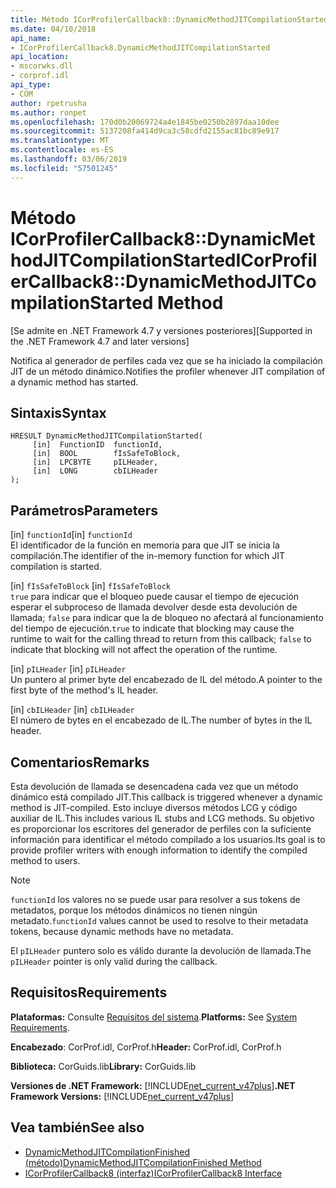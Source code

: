 ```yaml
---
title: Método ICorProfilerCallback8::DynamicMethodJITCompilationStarted
ms.date: 04/10/2018
api_name:
- ICorProfilerCallback8.DynamicMethodJITCompilationStarted
api_location:
- mscorwks.dll
- corprof.idl
api_type:
- COM
author: rpetrusha
ms.author: ronpet
ms.openlocfilehash: 170d0b20069724a4e1845be0250b2897daa10dee
ms.sourcegitcommit: 5137208fa414d9ca3c58cdfd2155ac81bc89e917
ms.translationtype: MT
ms.contentlocale: es-ES
ms.lasthandoff: 03/06/2019
ms.locfileid: "57501245"
---
```

# <a name="icorprofilercallback8dynamicmethodjitcompilationstarted-method"></a><span data-ttu-id="3afa5-102">Método ICorProfilerCallback8::DynamicMethodJITCompilationStarted</span><span class="sxs-lookup"><span data-stu-id="3afa5-102">ICorProfilerCallback8::DynamicMethodJITCompilationStarted Method</span></span>
<span data-ttu-id="3afa5-103">[Se admite en .NET Framework 4.7 y versiones posteriores]</span><span class="sxs-lookup"><span data-stu-id="3afa5-103">[Supported in the .NET Framework 4.7 and later versions]</span></span>  
  
<span data-ttu-id="3afa5-104">Notifica al generador de perfiles cada vez que se ha iniciado la compilación JIT de un método dinámico.</span><span class="sxs-lookup"><span data-stu-id="3afa5-104">Notifies the profiler whenever JIT compilation of a dynamic method has started.</span></span>  
  
## <a name="syntax"></a><span data-ttu-id="3afa5-105">Sintaxis</span><span class="sxs-lookup"><span data-stu-id="3afa5-105">Syntax</span></span>  
  
```  
HRESULT DynamicMethodJITCompilationStarted(  
     [in]  FunctionID  functionId,   
     [in]  BOOL        fIsSafeToBlock,   
     [in]  LPCBYTE     pILHeader,   
     [in]  LONG        cbILHeader   
);  
```  
  
## <a name="parameters"></a><span data-ttu-id="3afa5-106">Parámetros</span><span class="sxs-lookup"><span data-stu-id="3afa5-106">Parameters</span></span>  
<span data-ttu-id="3afa5-107">[in] `functionId`</span><span class="sxs-lookup"><span data-stu-id="3afa5-107">[in] `functionId`</span></span>  
<span data-ttu-id="3afa5-108">El identificador de la función en memoria para que JIT se inicia la compilación.</span><span class="sxs-lookup"><span data-stu-id="3afa5-108">The identifier of the in-memory function for which JIT compilation is started.</span></span>   

<span data-ttu-id="3afa5-109">[in] `fIsSafeToBlock` </span><span class="sxs-lookup"><span data-stu-id="3afa5-109">[in] `fIsSafeToBlock` </span></span>  
<span data-ttu-id="3afa5-110">`true` para indicar que el bloqueo puede causar el tiempo de ejecución esperar el subproceso de llamada devolver desde esta devolución de llamada; `false` para indicar que la de bloqueo no afectará al funcionamiento del tiempo de ejecución.</span><span class="sxs-lookup"><span data-stu-id="3afa5-110">`true` to indicate that blocking may cause the runtime to wait for the calling thread to return from this callback; `false` to indicate that blocking will not affect the operation of the runtime.</span></span>  

<span data-ttu-id="3afa5-111">[in] `pILHeader`  </span><span class="sxs-lookup"><span data-stu-id="3afa5-111">[in] `pILHeader`  </span></span>  
<span data-ttu-id="3afa5-112">Un puntero al primer byte del encabezado de IL del método.</span><span class="sxs-lookup"><span data-stu-id="3afa5-112">A pointer to the first byte of the method's IL header.</span></span>   

<span data-ttu-id="3afa5-113">[in] `cbILHeader`  </span><span class="sxs-lookup"><span data-stu-id="3afa5-113">[in] `cbILHeader`  </span></span>  
<span data-ttu-id="3afa5-114">El número de bytes en el encabezado de IL.</span><span class="sxs-lookup"><span data-stu-id="3afa5-114">The number of bytes in the IL header.</span></span> 

## <a name="remarks"></a><span data-ttu-id="3afa5-115">Comentarios</span><span class="sxs-lookup"><span data-stu-id="3afa5-115">Remarks</span></span>  

<span data-ttu-id="3afa5-116">Esta devolución de llamada se desencadena cada vez que un método dinámico está compilado JIT.</span><span class="sxs-lookup"><span data-stu-id="3afa5-116">This callback is triggered whenever a dynamic method is JIT-compiled.</span></span> <span data-ttu-id="3afa5-117">Esto incluye diversos métodos LCG y código auxiliar de IL.</span><span class="sxs-lookup"><span data-stu-id="3afa5-117">This includes various IL stubs and LCG methods.</span></span> <span data-ttu-id="3afa5-118">Su objetivo es proporcionar los escritores del generador de perfiles con la suficiente información para identificar el método compilado a los usuarios.</span><span class="sxs-lookup"><span data-stu-id="3afa5-118">Its goal is to provide profiler writers with enough information to identify the compiled method to users.</span></span>

> [!NOTE]
> <span data-ttu-id="3afa5-119">`functionId` los valores no se puede usar para resolver a sus tokens de metadatos, porque los métodos dinámicos no tienen ningún metadato.</span><span class="sxs-lookup"><span data-stu-id="3afa5-119">`functionId` values cannot be used to resolve to their metadata tokens, because dynamic methods have no metadata.</span></span>

<span data-ttu-id="3afa5-120">El `pILHeader` puntero solo es válido durante la devolución de llamada.</span><span class="sxs-lookup"><span data-stu-id="3afa5-120">The `pILHeader` pointer is only valid during the callback.</span></span>

## <a name="requirements"></a><span data-ttu-id="3afa5-121">Requisitos</span><span class="sxs-lookup"><span data-stu-id="3afa5-121">Requirements</span></span>  
 <span data-ttu-id="3afa5-122">**Plataformas:** Consulte [Requisitos del sistema](../../../../docs/framework/get-started/system-requirements.md).</span><span class="sxs-lookup"><span data-stu-id="3afa5-122">**Platforms:** See [System Requirements](../../../../docs/framework/get-started/system-requirements.md).</span></span>  
  
 <span data-ttu-id="3afa5-123">**Encabezado**: CorProf.idl, CorProf.h</span><span class="sxs-lookup"><span data-stu-id="3afa5-123">**Header:** CorProf.idl, CorProf.h</span></span>  
  
 <span data-ttu-id="3afa5-124">**Biblioteca:** CorGuids.lib</span><span class="sxs-lookup"><span data-stu-id="3afa5-124">**Library:** CorGuids.lib</span></span>  
  
 <span data-ttu-id="3afa5-125">**Versiones de .NET Framework:** [!INCLUDE[net_current_v47plus](../../../../includes/net-current-v47plus.md)]</span><span class="sxs-lookup"><span data-stu-id="3afa5-125">**.NET Framework Versions:** [!INCLUDE[net_current_v47plus](../../../../includes/net-current-v47plus.md)]</span></span>  
  
## <a name="see-also"></a><span data-ttu-id="3afa5-126">Vea también</span><span class="sxs-lookup"><span data-stu-id="3afa5-126">See also</span></span>
- [<span data-ttu-id="3afa5-127">DynamicMethodJITCompilationFinished (método)</span><span class="sxs-lookup"><span data-stu-id="3afa5-127">DynamicMethodJITCompilationFinished Method</span></span>](icorprofilercallback8-dynamicmethodjitcompilationfinished-method.md)
- [<span data-ttu-id="3afa5-128">ICorProfilerCallback8 (interfaz)</span><span class="sxs-lookup"><span data-stu-id="3afa5-128">ICorProfilerCallback8 Interface</span></span>](icorprofilercallback8-interface.md)
